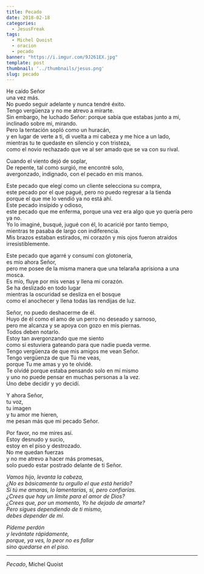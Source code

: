```yaml
---
title: Pecado
date: 2018-02-18
categories:
  - JesusFreak
tags:
  - Michel Quoist
  - oracion
  - pecado
banner: "https://i.imgur.com/9J261EX.jpg"
template: post
thumbnail: '../thumbnails/jesus.png'
slug: pecado
---
```


He caído Señor<br/>
una vez más.<br/>
No puedo seguir adelante y nunca tendré éxito.<br/>
Tengo vergüenza y no me atrevo a mirarte.<br/>
Sin embargo, he luchado Señor: porque sabía que estabas junto a mi,<br/>
inclinado sobre mi, mirando.<br/>
Pero la tentación sopló como un huracán,<br/>
y en lugar de verte a ti, di vuelta a mi cabeza y me hice a un lado,<br/>
mientras tu te quedaste en silencio y con tristeza,<br/>
como el novio rechazado que ve al ser amado que se va con su rival.

Cuando el viento dejó de soplar,<br/>
De repente, tal como surgió, me encontré solo,<br/>
avergonzado, indignado, con el pecado en mis manos.

Este pecado que elegí como un cliente selecciona su compra,<br/>
este pecado por el que pagué, pero no puedo regresar a la tienda<br/>
porque el que me lo vendió ya no está ahí.<br/>
Este pecado insípido y odioso,<br/>
este pecado que me enferma, porque una vez era algo que yo quería pero ya no.<br/>
Yo lo imaginé, busqué, jugué con él, lo acaricié por tanto tiempo,<br/>
mientras te pasaba de largo con indiferencia.<br/>
Mis brazos estaban estirados, mi corazón y mis ojos fueron atraídos irresistiblemente.

Este pecado que agarré y consumí con glotonería,<br/>
es mío ahora Señor,<br/>
pero me posee de la misma manera que una telaraña aprisiona a una mosca.<br/>
Es mío, fluye por mis venas y llena mi corazón.<br/>
Se ha deslizado en todo lugar<br/>
mientras la oscuridad se desliza en el bosque<br/>
como el anochecer y llena todas las rendijas de luz.

Señor, no puedo deshacerme de él.<br/>
Huyo de él como el amo de un perro no deseado y sarnoso,<br/>
pero me alcanza y se apoya con gozo en mis piernas.<br/>
Todos deben notarlo.<br/>
Estoy tan avergonzando que me siento<br/>
como si estuviera gateando para que nadie pueda verme.<br/>
Tengo vergüenza de que mis amigos me vean Señor.<br/>
Tengo vergüenza de que Tú me veas,<br/>
porque Tu me amas y yo te olvidé.<br/>
Te olvidé porque estaba pensando solo en mí mismo<br/>
y uno no puede pensar en muchas personas a la vez.<br/>
Uno debe decidir y yo decidí.

Y ahora Señor,<br/>
tu voz,<br/>
tu imagen<br/>
y tu amor me hieren,<br/>
me pesan más que mi pecado Señor.

Por favor, no me mires así.<br/>
Estoy desnudo y sucio,<br/>
estoy en el piso y destrozado.<br/>
No me quedan fuerzas<br/>
y no me atrevo a hacer más promesas,<br/>
solo puedo estar postrado delante de ti Señor.

_Vamos hijo, levanta la cabeza,<br/>
¿No es básicamente tu orgullo el que está herido?<br/>
Si tú me amaras, lo lamentarías, sí, pero confiarías.<br/>
¿Crees que hay un límite para el amor de Dios?<br/>
¿Crees que, por un momento, Yo he dejado de amarte?<br/>
Pero sigues dependiendo de ti mismo,<br/>
debes depender de mí._

_Pídeme perdón<br/>
y levántate rápidamente,<br/>
porque, ya ves, lo peor no es fallar<br/>
sino quedarse en el piso._

---

_Pecado_, Michel Quoist 
